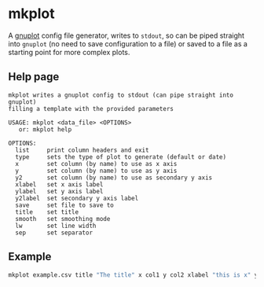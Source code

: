 # mkplot

A [gnuplot](http://www.gnuplot.info) config file generator, writes to `stdout`, so can be piped straight into `gnuplot` (no need to save configuration to a file) or saved to a file as a starting point for more complex plots.

## Help page

```
mkplot writes a gnuplot config to stdout (can pipe straight into gnuplot)
filling a template with the provided parameters

USAGE: mkplot <data_file> <OPTIONS>
   or: mkplot help

OPTIONS:
  list     print column headers and exit
  type     sets the type of plot to generate (default or date)
  x        set column (by name) to use as x axis
  y        set column (by name) to use as y axis
  y2       set column (by name) to use as secondary y axis
  xlabel   set x axis label
  ylabel   set y axis label
  y2label  set secondary y axis label
  save     set file to save to
  title    set title
  smooth   set smoothing mode
  lw       set line width
  sep      set separator
```

## Example

```sh
mkplot example.csv title "The title" x col1 y col2 xlabel "this is x" ylabel "this is y" | gnuplot
```
